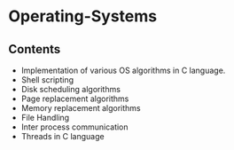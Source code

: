 # Operating-Systems

## Contents
* Implementation of various OS algorithms in C language. 
* Shell scripting 
* Disk scheduling algorithms
* Page replacement algorithms
* Memory replacement algorithms
* File Handling
* Inter process communication
* Threads in C language
